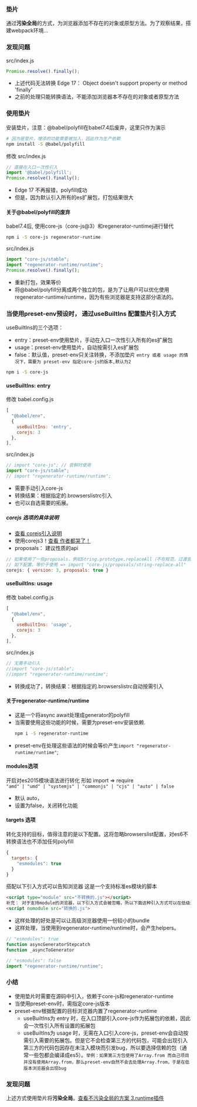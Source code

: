 ### 垫片
通过**污染全局**的方式，为浏览器添加不存在的对象或原型方法。为了观察结果，搭建webpack环境...
### 发现问题
src/index.js
```js
Promise.resolve().finally();
```
- 上述代码无法转换 Edge 17： Object doesn't support property or method 'finally'
- 之前的处理只能转换语法，不能添加浏览器本不存在的对象或者原型方法

### 使用垫片
安装垫片，注意：@babel/polyfill在babel7.4后废弃，这里只作为演示
```bash
# 因为是垫片，增添的功能需要被加入，因此作为生产依赖
npm install -S @babel/polyfill
```
修改 src/index.js 
```js
// 直接在入口一次性引入
import '@babel/polyfill';
Promise.resolve().finally();
```
- Edge 17 不再报错，polyfill成功
- 但是，因为默认引入所有的es扩展包，打包结果很大

#### 关于@babel/polyfill的废弃
babel7.4后, 使用core-js（core-js@3）和regenerator-runtimej进行替代  
```bash
npm i -S core-js regenerator-runtime
```
src/index.js
```js
import "core-js/stable"; 
import "regenerator-runtime/runtime";
Promise.resolve().finally();
```
- 重新打包，效果等价
- 将@babel/polyfill分离成两个独立的包，是为了让用户可以优化使用regenerator-runtime/runtime，因为有些浏览器是支持这部分语法的。


### 当使用preset-env预设时， 通过useBuiltIns 配置垫片引入方式
useBuiltIns的三个选项：
- entry：preset-env使用垫片，手动在入口一次性引入所有的es扩展包
- usage：preset-env使用垫片，自动按需引入es扩展包
- false：默认值，preset-env只关注转换，不添加垫片
```entry 或者 usage 的情况下，需要为 preset-env 指定core-js的版本,默认为2```
```bash
npm i -S core-js
```
#### useBuiltIns: entry

修改 babel.config.js
```js
[
  "@babel/env",
  {
    useBuiltIns: 'entry',
    corejs: 3
  },
],
```

src/index.js
```js
// import "core-js"; // 尝鲜时使用
import "core-js/stable"; 
// import "regenerator-runtime/runtime"; 
```
- 需要手动引入core-js
- 转换结果：根据指定的.browserslistrc引入
- 也可以自选需要的拓展。

##### corejs 选项的具体说明
- [查看 corejs引入说明](https://github.com/zloirock/core-js#commonjs-api)
- 使用corejs3！[查看 作者都哭了！](https://github.com/zloirock/core-js/blob/master/docs/2019-03-19-core-js-3-babel-and-a-look-into-the-future.md)
- proposals： 建议性质的api
```js
// 如果使用了一些proposals，例如String.prototype.replaceAll（不在规范，过渡尝鲜）
// 如下配置，等价于使用 => import "core-js/proposals/string-replace-all"
corejs: { version: 3, proposals: true }
```

#### useBuiltIns: usage

修改 babel.config.js
```js
[
  "@babel/env",
  {
    useBuiltIns: 'usage',
    corejs: 3
  },
],
```
src/index.js
```js
// 无需手动引入
//import "core-js/stable"; 
//import "regenerator-runtime/runtime";
```
- 转换成功了，转换结果：根据指定的.browserslistrc自动按需引入

#### 关于regenerator-runtime/runtime
- 这是一个将async await处理成generator的polyfill
- 当需要使用这些功能的时候，需要为preset-env安装依赖.
  ```bash
  npm i -S regenerator-runtime
  ``` 
- preset-env在处理这些语法的时候会等价产生`import "regenerator-runtime/runtime"`;

#### modules选项 
开启对es2015模块语法进行转化  形如 import => require  
```"amd" | "umd" | "systemjs" | "commonjs" | "cjs" | "auto" | false```
- 默认 auto，
- 设置为false，关闭转化功能



#### targets 选项
转化支持的目标，值得注意的是以下配置。这将忽略browserslist配置，对es6不转换语法也不添加任何polyfill
```js
{
  targets: {
    "esmodules": true
  }
}
```
搭配以下引入方式可以告知浏览器 这是一个支持标准es模块的脚本
```html
<script type="module" src="不转换的.js"></script>
补充： 对于支持module的浏览器，以下引入方式会被忽略，所以下面这种引入方式可以在低级浏览器中使用
<script nomodule src="转换的.js">
```
- 这样处理的好处是可以让高级浏览器使用一份较小的bundle
- 这样处理，当使用到regenerator-runtime/runtime时，会产生helpers。
```js
// "esmodules": true
function asyncGeneratorStepcatch 
function _asyncToGenerator
```
```js
// "esmodules": false
import "regenerator-runtime/runtime";
```

### 小结
- 使用垫片时需要在源码中引入，依赖于core-js和regenerator-runtime
- 当使用preset-env时，需指定core-js版本
- preset-env根据配置的目标浏览器内置了regenerator-runtime
  - useBuiltIns为 entry 时，在入口顶部引入core-js作为拓展包的依赖，因此会一次性引入所有设置的拓展包
  - useBuiltIns为 usage 时，无需在入口引入core-js，preset-env会自动按需引入需要的拓展包。但是它不会检查第三方的代码包，可能会出现引入第三方的代码包因存在未注入模块而引发bug，所以要选择信赖的包（通常一些包都会编译成es5）。```举例：如果第三方包使用了Array.from 而自己项目并没有使用Array.from，那么preset-env自然不会去处理Array.from，于是在低版本浏览器会出现bug```

  
### 发现问题

上述方式使用垫片将**污染全局**。[查看不污染全局的方案 3.runtime插件](./3.runtime插件.md)